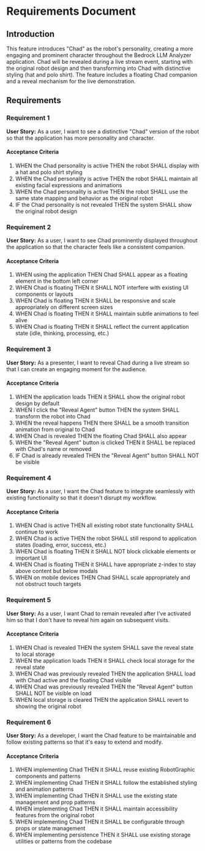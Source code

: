 # Requirements Document

## Introduction

This feature introduces "Chad" as the robot's personality, creating a more engaging and prominent character throughout the Bedrock LLM Analyzer application. Chad will be revealed during a live stream event, starting with the original robot design and then transforming into Chad with distinctive styling (hat and polo shirt). The feature includes a floating Chad companion and a reveal mechanism for the live demonstration.

## Requirements

### Requirement 1

**User Story:** As a user, I want to see a distinctive "Chad" version of the robot so that the application has more personality and character.

#### Acceptance Criteria

1. WHEN the Chad personality is active THEN the robot SHALL display with a hat and polo shirt styling
2. WHEN the Chad personality is active THEN the robot SHALL maintain all existing facial expressions and animations
3. WHEN the Chad personality is active THEN the robot SHALL use the same state mapping and behavior as the original robot
4. IF the Chad personality is not revealed THEN the system SHALL show the original robot design

### Requirement 2

**User Story:** As a user, I want to see Chad prominently displayed throughout the application so that the character feels like a consistent companion.

#### Acceptance Criteria

1. WHEN using the application THEN Chad SHALL appear as a floating element in the bottom left corner
2. WHEN Chad is floating THEN it SHALL NOT interfere with existing UI components or layouts
3. WHEN Chad is floating THEN it SHALL be responsive and scale appropriately on different screen sizes
4. WHEN Chad is floating THEN it SHALL maintain subtle animations to feel alive
5. WHEN Chad is floating THEN it SHALL reflect the current application state (idle, thinking, processing, etc.)

### Requirement 3

**User Story:** As a presenter, I want to reveal Chad during a live stream so that I can create an engaging moment for the audience.

#### Acceptance Criteria

1. WHEN the application loads THEN it SHALL show the original robot design by default
2. WHEN I click the "Reveal Agent" button THEN the system SHALL transform the robot into Chad
3. WHEN the reveal happens THEN there SHALL be a smooth transition animation from original to Chad
4. WHEN Chad is revealed THEN the floating Chad SHALL also appear
5. WHEN the "Reveal Agent" button is clicked THEN it SHALL be replaced with Chad's name or removed
6. IF Chad is already revealed THEN the "Reveal Agent" button SHALL NOT be visible

### Requirement 4

**User Story:** As a user, I want the Chad feature to integrate seamlessly with existing functionality so that it doesn't disrupt my workflow.

#### Acceptance Criteria

1. WHEN Chad is active THEN all existing robot state functionality SHALL continue to work
2. WHEN Chad is active THEN the robot SHALL still respond to application states (loading, error, success, etc.)
3. WHEN Chad is floating THEN it SHALL NOT block clickable elements or important UI
4. WHEN Chad is floating THEN it SHALL have appropriate z-index to stay above content but below modals
5. WHEN on mobile devices THEN Chad SHALL scale appropriately and not obstruct touch targets

### Requirement 5

**User Story:** As a user, I want Chad to remain revealed after I've activated him so that I don't have to reveal him again on subsequent visits.

#### Acceptance Criteria

1. WHEN Chad is revealed THEN the system SHALL save the reveal state to local storage
2. WHEN the application loads THEN it SHALL check local storage for the reveal state
3. WHEN Chad was previously revealed THEN the application SHALL load with Chad active and the floating Chad visible
4. WHEN Chad was previously revealed THEN the "Reveal Agent" button SHALL NOT be visible on load
5. WHEN local storage is cleared THEN the application SHALL revert to showing the original robot

### Requirement 6

**User Story:** As a developer, I want the Chad feature to be maintainable and follow existing patterns so that it's easy to extend and modify.

#### Acceptance Criteria

1. WHEN implementing Chad THEN it SHALL reuse existing RobotGraphic components and patterns
2. WHEN implementing Chad THEN it SHALL follow the established styling and animation patterns
3. WHEN implementing Chad THEN it SHALL use the existing state management and prop patterns
4. WHEN implementing Chad THEN it SHALL maintain accessibility features from the original robot
5. WHEN implementing Chad THEN it SHALL be configurable through props or state management
6. WHEN implementing persistence THEN it SHALL use existing storage utilities or patterns from the codebase